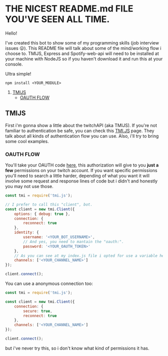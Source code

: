 # THE NICEST README.md FILE YOU'VE SEEN ALL TIME.
Hello!

I've created this bot to show some of my programming skills (job interview issues 😛). This README file will talk about some of the mind/working flow i choose to. TMIJS, Express and Spotify-web-api will need to be installed at your machine with NodeJS so if you haven't download it and run this at your console.


Ultra simple!
```
npm install <YOUR_MODULE>
```


1. [TMIJS](https://github.com/g-orgo/bot-messagecatcher/tree/master#tmijs)
	* [OAUTH FLOW](https://github.com/g-orgo/bot-messagecatcher/tree/master#oauth-flow)










## TMIJS
First i'm gonna show a little about the twitchAPI (aka TMIJS). If you're not familiar to authentication be safe, you can check this [TMI.JS](https://tmijs.com/#example-anonymous-connection) page. They talk about all kinds of authentication flow you can use. Also, i'll try to bring some cool examples.

### OAUTH FLOW

You'll take your OAUTH code [here](https://twitchapps.com/tmi/), this authorization will give to you __just a few__ permissions on your twitch account. If you want specific permissions you'll need to search a little harder, depending of what you want it will involve some request and response lines of code but i didn't and honestly you may not use those.

```js
const tmi = require('tmi.js');

// I prefer to call this "client", bot.
const client = new tmi.Client({
	options: { debug: true },
	connection: {
		reconnect: true
	},
	identity: {
		username: '<YOUR_BOT_USERNAME>',
		// And yes, you need to mantain the "oauth:".
		password: '<YOUR_OAUTH_TOKEN>'
	},
	// As you can see at my index.js file i opted for use a variable here, but it works too.
	channels: ['<YOUR_CHANNEL_NAME>']  
});

client.connect();
```

You can use a anonymous connection too:

```js
const tmi = require('tmi.js');

const client = new tmi.Client({
	connection: {
		secure: true,
		reconnect: true
	},
	channels: ['<YOUR_CHANNEL_NAME>'] 
});

client.connect();
```

but i've never try this, so i don't know what kind of permissions it has.